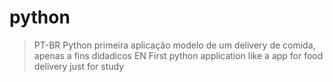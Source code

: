 # python
>PT-BR Python primeira aplicação modelo de um delivery de comida, apenas a fins didadicos
>EN First python application like a app for food delivery just for study
